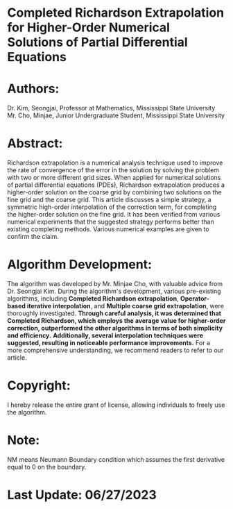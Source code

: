 # Completed Richardson Extrapolation for Higher-Order Numerical Solutions of Partial Differential Equations

# Authors:

Dr. Kim, Seongjai, Professor at Mathematics, Mississippi State University <br />
Mr. Cho, Minjae, Junior Undergraduate Student, Mississippi State University <br />

# Abstract:
Richardson extrapolation is a numerical analysis technique used to improve
the rate of convergence of the error in the solution by solving the problem with
two or more different grid sizes. When applied for numerical solutions of partial
differential equations (PDEs), Richardson extrapolation produces a higher-order
solution on the coarse grid by combining two solutions on the fine grid and the
coarse grid. This article discusses a simple strategy, a symmetric high-order interpolation of the correction term, for completing the higher-order solution on the fine grid. It has been verified from various numerical experiments that the suggested
strategy performs better than existing completing methods. Various numerical
examples are given to confirm the claim.

# Algorithm Development:
The algorithm was developed by Mr. Minjae Cho, with valuable advice from Dr. Seongjai Kim. During the algorithm's development, various pre-existing algorithms, including **Completed Richardson extrapolation**, **Operator-based iterative interpolation**, and **Multiple coarse grid extrapolation**, were thoroughly investigated. **Through careful analysis, it was determined that Completed Richardson, which employs the average value for higher-order correction, outperformed the other algorithms in terms of both simplicity and efficiency.** **Additionally, several interpolation techniques were suggested, resulting in noticeable performance improvements.** For a more comprehensive understanding, we recommend readers to refer to our article.


# Copyright: 
I hereby release the entire grant of license, allowing individuals to freely use the algorithm.

# Note:
NM means Neumann Boundary condition which assumes the first derivative equal to 0 on the boundary.
# Last Update: 06/27/2023

